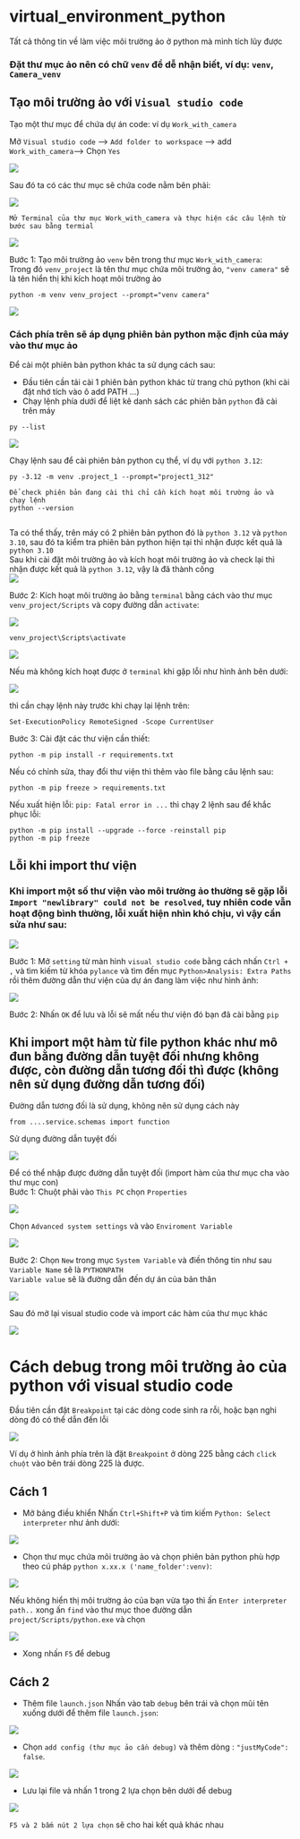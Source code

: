 # virtual_environment_python
Tất cả thông tin về làm việc môi trường ảo ở python mà mình tích lũy được  

### Đặt thư mục ảo nên có chữ `venv` để dễ nhận biết, ví dụ: `venv`, `Camera_venv`  


## Tạo môi trường ảo với `Visual studio code`  

Tạo một thư mục để chứa dự án code: ví dụ `Work_with_camera`    

Mở `Visual studio code` --> `Add folder to workspace` --> add `Work_with_camera`--> Chọn `Yes`  

<img src="https://github.com/user-attachments/assets/cea6056d-ee33-484a-b9c5-450689c9cf92">  

Sau đó ta có các thư mục sẽ chứa code nằm bên phải:  

<img src="https://github.com/user-attachments/assets/7200d931-b581-4c67-8c9f-ae51598fcc71">  

`Mở Terminal của thư mục Work_with_camera và thực hiện các câu lệnh từ bước sau bằng termial`  

<img src="https://github.com/user-attachments/assets/16cb182c-fc8d-4c9a-ad37-47698c5ffa58">  

Bước 1: Tạo môi trường ảo `venv` bên trong thư mục `Work_with_camera`:  
Trong đó `venv_project` là tên thư mục chứa môi trường ảo, `"venv camera"` sẽ là tên hiển thị khi kích hoạt môi trường ảo
```
python -m venv venv_project --prompt="venv camera"
```  

<img src="https://github.com/user-attachments/assets/73348eff-7aea-4b2c-a34c-8c811d0e0674">  

### Cách phía trên sẽ áp dụng phiên bản python mặc định của máy vào thư mục ảo  

Để cài một phiên bản python khác ta sử dụng cách sau:  
+ Đầu tiên cần tải cài 1 phiên bản python khác từ trang chủ python (khi cài đặt nhớ tích vào ô add PATH ...)
+ Chạy lệnh phía dưới để liệt kê danh sách các phiên bản `python` đã cài trên máy  
```
py --list
```

<img src="https://github.com/user-attachments/assets/4d42b085-11d6-4b0e-91b5-4abf9d72c464">  

Chạy lệnh sau để cài phiên bản python cụ thể, ví dụ với `python 3.12`:  
```
py -3.12 -m venv .project_1 --prompt="project1_312"
```
```
Để check phiên bản đang cài thì chỉ cần kích hoạt môi trường ảo và chạy lệnh  
python --version  
 
```
Ta có thể thấy, trên máy có 2 phiên bản python đó là `python 3.12` và `python 3.10`, sau đó ta kiểm tra phiên bản python hiện tại thì nhận được kết quả là `python 3.10`  
Sau khi cài đặt môi trường ảo và kích hoạt môi trường ảo và check lại thì nhận được kết quả là `python 3.12`, vậy là đã thành công  
<img src="https://github.com/user-attachments/assets/0be1bbc9-a43f-45cf-aacd-31cf494d187e"> 

Bước 2: Kích hoạt môi trường ảo bằng `terminal` bằng cách vào thư mục `venv_project/Scripts` và copy đường dẫn `activate`:  

<img src="https://github.com/user-attachments/assets/2d1b0ac0-b1b0-4838-b73a-202c0e7c202a">  

```
venv_project\Scripts\activate  
```

<img src="https://github.com/user-attachments/assets/24b331ec-e8b9-4f15-9952-7c87d970ebe0">  

Nếu mà không kích hoạt được ở `terminal` khi gặp lỗi như hình ảnh bên dưới:  

<img src="https://github.com/user-attachments/assets/7bfcf901-177d-44d3-8ef0-86c673ba0d69">  

thì cần chạy lệnh này trước khi chạy lại lệnh trên:  
```
Set-ExecutionPolicy RemoteSigned -Scope CurrentUser  
```

Bước 3: Cài đặt các thư viện cần thiết:  

```
python -m pip install -r requirements.txt  
```

Nếu có chỉnh sửa, thay đổi thư viện thì thêm vào file bằng câu lệnh sau:  

```
python -m pip freeze > requirements.txt
```

Nếu xuất hiện lỗi: `pip: Fatal error in ...` thì chạy 2 lệnh sau để khắc phục lỗi:  

```
python -m pip install --upgrade --force -reinstall pip  
python -m pip freeze  
```

## Lỗi khi import thư viện
### Khi import một số thư viện vào môi trường ảo thường sẽ gặp lỗi `Import "newlibrary" could not be resolved`, tuy nhiên code vẫn hoạt động bình thường, lỗi xuất hiện nhìn khó chịu, vì vậy cần sửa như sau:  

<img src="https://github.com/NguyenDucQuan12/virtual_environment_python/assets/68120446/99a31ec5-2246-49f8-87a5-c4761e57f158">  

Bước 1: Mở `setting` từ màn hình `visual studio code` bằng cách nhấn `Ctrl + ,` và tìm kiếm từ khóa `pylance` và tìm đến mục `Python>Analysis: Extra Paths` rồi thêm đường dẫn thư viện của dự án đang làm việc như hình ảnh:  

<img src="https://github.com/NguyenDucQuan12/virtual_environment_python/assets/68120446/c3586623-00d8-4b88-8ec6-1ef752f6261a">  

Bước 2: Nhấn `OK` để lưu và lỗi sẽ mất nếu thư viện đó bạn đã cài bằng `pip`  

## Khi import một hàm từ file python khác như mô đun bằng đường dẫn tuyệt đối nhưng không được, còn đường dẫn tương đối thì được (không nên sử dụng đường dẫn tương đối)  
Đường dẫn tương đối là sử dụng, không nên sử dụng cách này  
```
from ....service.schemas import function  
```
Sử dụng đường dẫn tuyệt đối  

<img src="https://github.com/user-attachments/assets/57d6bdd3-18df-4656-b746-720960ead48f"> 

Để có thể nhập được đường dẫn tuyệt đối (import hàm của thư mục cha vào thư mục con)  
Bước 1: Chuột phải vào `This PC` chọn `Properties`  

<img src="https://github.com/user-attachments/assets/88ff0e13-76a6-4dfa-96b8-9a0a82932ff1"> 

Chọn `Advanced system settings` và vào `Enviroment Variable`  

<img src="https://github.com/user-attachments/assets/ac27406f-b126-4048-949b-cb7d3710a3a4"> 

Bước 2: Chọn `New` trong mục `System Variable` và điền thông tin như sau  
`Variable Name` sẽ là `PYTHONPATH`  
`Variable value` sẽ là đường dẫn đến dự án của bản thân  

<img src="https://github.com/user-attachments/assets/a0558238-eeb6-4ae2-beda-dd315816d1b1"> 

Sau đó mở lại visual studio code và import các hàm của thư mục khác  

<img src="https://github.com/user-attachments/assets/b0264b42-a584-4384-9d44-927e960d28ef">

# Cách debug trong môi trường ảo của python với visual studio code
Đầu tiên cần đặt `Breakpoint` tại các dòng code sinh ra rỗi, hoặc bạn nghi dòng đó có thể dẫn đến lỗi  

<img src="https://github.com/NguyenDucQuan12/virtual_environment_python/assets/68120446/bb2e8881-decd-4f57-abc9-865821f51cff">


Ví dụ ở hình ảnh phía trên là đặt `Breakpoint` ở dòng 225 bằng cách `click chuột` vào bên trái dòng 225 là được.

## Cách 1
* Mở bảng điều khiển
Nhấn `Ctrl+Shift+P` và tìm kiếm `Python: Select interpreter` như ảnh dưới:

<img src="https://github.com/NguyenDucQuan12/get_rtsp_ipcamera/assets/68120446/613483fe-14b9-4440-b795-adc6a0d5718f">


* Chọn thư mục chứa môi trường ảo và chọn phiên bản python phù hợp theo cú pháp `python x.xx.x ('name_folder':venv)`:

<img src="https://github.com/NguyenDucQuan12/get_rtsp_ipcamera/assets/68120446/72e84611-498d-44df-9875-c90a97dc83b2">  

Nếu không hiển thị môi trường ảo của bạn vừa tạo thì ấn `Enter interpreter path..` xong ấn `find` vào thư mục thoe đường dẫn `project/Scripts/python.exe` và chọn  

<img src="https://github.com/user-attachments/assets/b18b316d-0ae3-4751-ab74-95d8ead8511c">


* Xong nhấn `F5` để debug

## Cách 2  
* Thêm file `launch.json`
Nhấn vào tab `debug` bên trái và chọn mũi tên xuống dưới để thêm file `launch.json`:

<img src="https://github.com/NguyenDucQuan12/get_rtsp_ipcamera/assets/68120446/b1729e14-5f8a-470b-913d-ad4f6e276335">

 
* Chọn `add config (thư mục ảo cần debug)` và thêm dòng : `"justMyCode": false`.

<img src="https://github.com/NguyenDucQuan12/get_rtsp_ipcamera/assets/68120446/209c40aa-44d2-4806-aafb-505c0d188056">  


* Lưu lại file và nhấn 1 trong 2 lựa chọn bên dưới để debug

<img src="https://github.com/NguyenDucQuan12/virtual_environment_python/assets/68120446/dd3fae7f-113c-46f4-8203-80ffd7418a54">  


`F5 và 2 bấm nút 2 lựa chọn` sẽ cho hai kết quả khác nhau  
